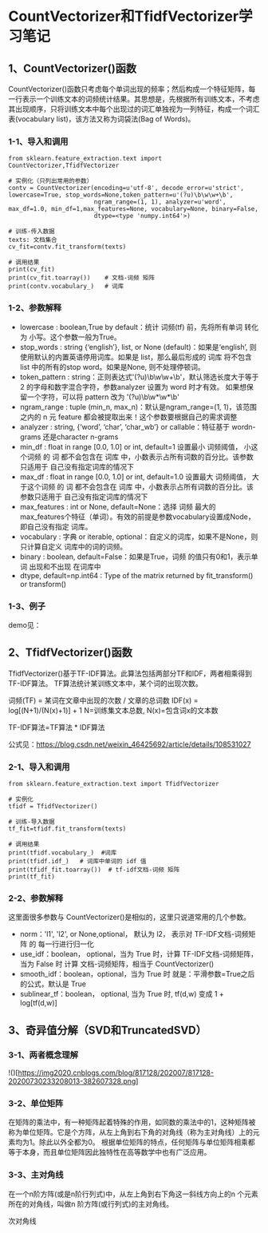 # CountVectorizer和TfidfVectorizer学习笔记

## 1、CountVectorizer()函数
CountVectorizer()函数只考虑每个单词出现的频率；然后构成一个特征矩阵，每一行表示一个训练文本的词频统计结果。其思想是，先根据所有训练文本，不考虑其出现顺序，只将训练文本中每个出现过的词汇单独视为一列特征，构成一个词汇表(vocabulary list)，该方法又称为词袋法(Bag of Words)。

### 1-1、导入和调用
```
from sklearn.feature_extraction.text import CountVectorizer,TfidfVectorizer

# 实例化（只列出常用的参数）
contv = CountVectorizer(encoding=u'utf-8', decode_error=u'strict', lowercase=True, stop_words=None,token_pattern=u'(?u)\b\w\w+\b',
                        ngram_range=(1, 1), analyzer=u'word', max_df=1.0, min_df=1,max_features=None, vocabulary=None, binary=False,
                        dtype=<type 'numpy.int64'>)

# 训练-传入数据
texts: 文档集合
cv_fit=contv.fit_transform(texts)

# 调用结果
print(cv_fit)   
print(cv_fit.toarray())    # 文档-词频 矩阵
print(contv.vocabulary_)   # 词库
```

### 1-2、参数解释
- lowercase : boolean,True by default：统计 词频(tf) 前，先将所有单词 转化为 小写。这个参数一般为True。
- stop_words : string {‘english’}, list, or None (default)：如果是‘english’, 则使用默认的内置英语停用词库。如果是 list，那么最后形成的 词库 将不包含 list 中的所有的stop word。如果是None, 则不处理停顿词。
- token_pattern : string：正则表达式'(?u)\\b\\w\\w+\\b'，默认筛选长度大于等于 2 的字母和数字混合字符，参数analyzer 设置为 word 时才有效。
如果想保留一个字符，可以将 pattern 改为 '(?u)\\b\\w*\\w*\\b'
- ngram_range : tuple (min_n, max_n)：默认是ngram_range=(1, 1)，该范围之内的 n 元 feature 都会被提取出来！这个参数要根据自己的需求调整
- analyzer : string, {‘word’, ‘char’, ‘char_wb’} or callable：特征基于 wordn-grams 还是character n-grams 
- min_df : float in range [0.0, 1.0] or int, default=1 设置最小 词频阈值， 小这个词频 的 词 都不会包含在 词库 中，小数表示占所有词数的百分比。该参数只适用于 自己没有指定词库的情况下
- max_df : float in range [0.0, 1.0] or int, default=1.0 设置最大 词频阈值， 大于这个词频 的 词 都不会包含在 词库 中，小数表示占所有词数的百分比。该参数只适用于 自己没有指定词库的情况下
- max_features : int or None, default=None：选择 词频 最大的 max_features个特征（单词）。有效的前提是参数vocabulary设置成Node，即自己没有指定 词库。
- vocabulary : 字典 or iterable, optional：自定义的词库，如果不是None，则只计算自定义 词库中的词的词频。
- binary : boolean, default=False：如果是True，词频 的值只有0和1，表示单词 出现和不出现 在词库中
- dtype, default=np.int64 : Type of the matrix returned by fit_transform() or transform()

### 1-3、例子
demo见：

## 2、TfidfVectorizer()函数
TfidfVectorizer()基于TF-IDF算法。此算法包括两部分TF和IDF，两者相乘得到TF-IDF算法。
TF算法统计某训练文本中，某个词的出现次数。

词频(TF) = 某词在文章中出现的次数 / 文章的总词数
IDF(x) = log[(N+1)/(N(x)+1)] + 1
N=训练集文本总数, N(x)=包含词x的文本数

TF-IDF算法=TF算法 * IDF算法

公式见：https://blog.csdn.net/weixin_46425692/article/details/108531027

### 2-1、导入和调用
```
from sklearn.feature_extraction.text import TfidfVectorizer

# 实例化
tfidf = TfidfVectorizer()

# 训练-导入数据
tf_fit=tfidf.fit_transform(texts)

# 调用结果
print(tfidf.vocabulary_)  #词库
print(tfidf.idf_)   # 词库中单词的 idf 值
print(tfidf_fit.toarray())  # tf-idf文档-词频 矩阵
print(tf_fit)
```
### 2-2、参数解释
这里面很多参数与 CountVectorizer()是相似的，这里只说道常用的几个参数。

- norm：'l1', 'l2', or None,optional， 默认为 l2， 表示对 TF-IDF文档-词频矩阵 的 每一行进行归一化
- use_idf：boolean， optional，当为 True 时，计算 TF-IDF文档-词频矩阵， 当为 False 时 计算
文档-词频矩阵，相当于 CountVectorizer()
- smooth_idf：boolean，optional，当为 True 时 就是：平滑参数=True之后的公式，默认是 True
- sublinear_tf：boolean， optional, 当为 True 时, tf(d,w) 变成 1 + log[tf(d,w)]

## 3、奇异值分解（SVD和TruncatedSVD）

### 3-1、两者概念理解
!()[https://img2020.cnblogs.com/blog/817128/202007/817128-20200730233208013-382607328.png]

### 3-2、单位矩阵
在矩阵的乘法中，有一种矩阵起着特殊的作用，如同数的乘法中的1，这种矩阵被称为单位矩阵。它是个方阵，从左上角到右下角的对角线（称为主对角线）上的元素均为1。除此以外全都为0。
根据单位矩阵的特点，任何矩阵与单位矩阵相乘都等于本身，而且单位矩阵因此独特性在高等数学中也有广泛应用。

### 3-3、主对角线 
在一个n阶方阵(或是n阶行列式)中，从左上角到右下角这一斜线方向上的n 个元素所在的对角线，叫做n 阶方阵(或行列式)的主对角线。

次对角线




